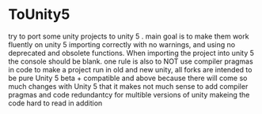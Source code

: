 ToUnity5
=======

try to port  some unity  projects to unity 5 .
main goal is to make  them work  fluently on unity 5 importing correctly with no warnings, and using no deprecated and obsolete functions.
When importing the project into unity 5  the console should  be blank.
one rule is also to NOT use compiler  pragmas in code to make a project run in  old and new unity,  all forks are intended to be pure Unity 5 beta + compatible and above because there  will come so much  changes  with  Unity 5 that it makes  not much sense to  add compiler pragmas and code redundantcy  for multible versions of unity makeing the code hard to read in addition

